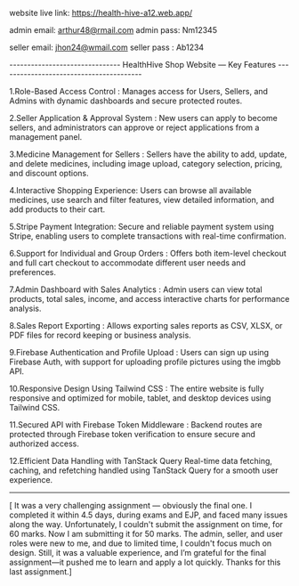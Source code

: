 website live link: https://health-hive-a12.web.app/ 

admin email: arthur48@rmail.com 
admin pass: Nm12345

seller email: jhon24@wmail.com 
seller pass : Ab1234

------------------------------- HealthHive Shop Website — Key Features ----------------------------------------

1.Role-Based Access Control :
Manages access for Users, Sellers, and Admins with dynamic dashboards and secure protected routes.

2.Seller Application & Approval System :
New users can apply to become sellers, and administrators can approve or reject applications from a management panel.

3.Medicine Management for Sellers :
Sellers have the ability to add, update, and delete medicines, including image upload, category selection, pricing, and discount options.

4.Interactive Shopping Experience:
Users can browse all available medicines, use search and filter features, view detailed information, and add products to their cart.

5.Stripe Payment Integration:
Secure and reliable payment system using Stripe, enabling users to complete transactions with real-time confirmation.

6.Support for Individual and Group Orders :
Offers both item-level checkout and full cart checkout to accommodate different user needs and preferences.

7.Admin Dashboard with Sales Analytics :
Admin users can view total products, total sales, income, and access interactive charts for performance analysis.

8.Sales Report Exporting :
Allows exporting sales reports as CSV, XLSX, or PDF files for record keeping or business analysis.

9.Firebase Authentication and Profile Upload :
Users can sign up using Firebase Auth, with support for uploading profile pictures using the imgbb API.

10.Responsive Design Using Tailwind CSS :
The entire website is fully responsive and optimized for mobile, tablet, and desktop devices using Tailwind CSS.

11.Secured API with Firebase Token Middleware :
Backend routes are protected through Firebase token verification to ensure secure and authorized access.

12.Efficient Data Handling with TanStack Query
Real-time data fetching, caching, and refetching handled using TanStack Query for a smooth user experience.

-----------          ----------------------            -------------------          -------------------------

[ It was a very challenging assignment — obviously the final one. I completed it within 4.5 days, during exams and EJP, and faced many issues along the way. Unfortunately, I couldn't submit the assignment on time, for 60 marks. Now I am submitting it for 50 marks.
The admin, seller, and user roles were new to me, and due to limited time, I couldn't focus much on design. Still, it was a valuable experience, and I’m grateful for the final assignment—it pushed me to learn and apply a lot quickly. Thanks for this last assignment.]